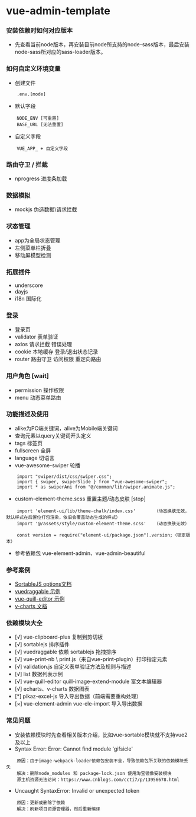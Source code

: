 # vue-admin-template

### 安装依赖时如何对应版本
- 先查看当前node版本，再安装目前node所支持的node-sass版本，最后安装node-sass所对应的sass-loader版本。

### 如何自定义环境变量
- 创建文件
```
    .env.[mode]
```
- 默认字段
```
    NODE_ENV [可重置]
    BASE_URL [无法重置]
```
- 自定义字段
```
    VUE_APP_ + 自定义字段
```

### 路由守卫 / 拦截
- nprogress 进度条加载

### 数据模拟
- mockjs 伪造数据\请求拦截

### 状态管理
- app为全局状态管理
- 左侧菜单栏折叠
- 移动屏模型检测

### 拓展插件
- underscore
- dayjs
- i18n 国际化

### 登录
- 登录页
- validator 表单验证
- axios 请求拦截 错误处理 
- cookie 本地缓存 登录/退出状态记录
- router 路由守卫 访问权限 重定向路由

### 用户角色 [wait]
- permission 操作权限 
- menu 动态菜单路由

### 功能描述及使用
- alike为PC端关键词，alive为Mobile端关键词
- 查询元素以query关键词开头定义
- tags 标签页 
- fullscreen 全屏
- language 切语言 
- vue-awesome-swiper 轮播
```
    import "swiper/dist/css/swiper.css";
    import { swiper, swiperSlide } from "vue-awesome-swiper";
    import * as swiperAni from "@/common/lib/swiper.animate.js";
```
- custom-element-theme.scss 重置主题/动态皮肤 [stop]
```
    import 'element-ui/lib/theme-chalk/index.css'       （动态换肤无效，默认样式在后置位打包渲染，依旧会覆盖动态生成的样式）
    import '@/assets/style/custom-element-theme.scss'   （动态换肤无效）
    
    const version = require("element-ui/package.json").version;（锁定版本）
```
- 参考依赖包 vue-element-admin、vue-admin-beautiful


### 参考案例
- [SortableJS options文档](https://github.com/SortableJS/Sortable#options)
- [vuedraggable 示例](https://www.itxst.com/vue-draggable/yvq3mifz.html)
- [vue-quill-editor 示例](https://github.surmon.me/vue-quill-editor/)
- [v-charts 文档](https://v-charts.js.org/#/)

### 依赖模块大全
- [√] vue-clipboard-plus 复制到剪切板
- [√] sortablejs 排序插件
- [√] vuedraggable 依赖 sortablejs 拖拽排序
- [√] vue-print-nb \ print.js（来自vue-print-plugin）打印指定元素
- [√] validation.js 自定义表单验证方法及规则与描述
- [√] list 数据列表示例
- [√] vue-quill-editor quill-image-extend-module 富文本编辑器
- [√] echarts、v-charts 数据图表
- [*] pikaz-excel-js 导入导出数据（前端需要重构处理）
- [×] vue-element-admin vue-ele-import 导入导出数据


### 常见问题
- 安装依赖模块时先查看相关版本介绍，比如vue-sortable模块就不支持vue2及以上
- Syntax Error: Error: Cannot find module 'gifsicle'
```
    原因：由于image-webpack-loader依赖包安装不全，导致依赖包所关联的依赖模块丢失
    解决：删除node_modules 和 package-lock.json 使用淘宝镜像安装模块
    源主机资源无法访问：https://www.cnblogs.com/ccti7/p/13956678.html
``` 
- Uncaught SyntaxError: Invalid or unexpected token
```
    原因：更新或删除了依赖
    解决：刷新项目资源管理器，然后重新编译
```
